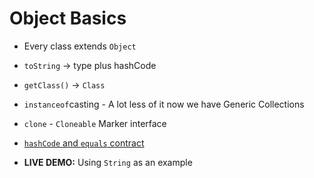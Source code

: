 # Object Basics

* Every class extends ``Object``
* ``toString`` -> type plus hashCode
* ``getClass()`` -> ``Class``
* ``instanceof``casting - A lot less of it now we have Generic Collections
* ``clone`` - ``Cloneable`` Marker interface
* [``hashCode`` and ``equals`` contract](http://www.ibm.com/developerworks/library/j-jtp05273/)

* __LIVE DEMO:__ Using ``String`` as an example
